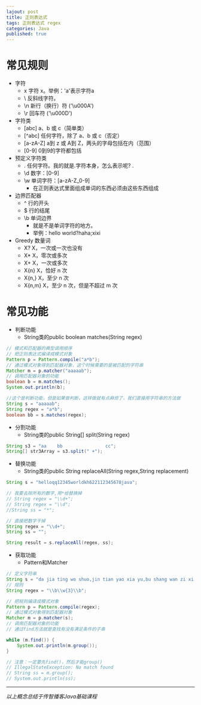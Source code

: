 ```yaml
---  
lajout: post  
title: 正则表达式  
tags: 正则表达式 regex  
categories: Java  
published: true  
---  
```


# 常见规则

* 字符
	- x 字符 x。举例：'a'表示字符a
	- \\ 反斜线字符。
	- \n 新行（换行）符 ('\u000A') 
	- \r 回车符 ('\u000D')
* 字符类
	- [abc] a、b 或 c（简单类） 
	- [^abc] 任何字符，除了 a、b 或 c（否定） 
	- [a-zA-Z] a到 z 或 A到 Z，两头的字母包括在内（范围） 
	- [0-9] 0到9的字符都包括
* 预定义字符类
	- . 任何字符。我的就是.字符本身，怎么表示呢? \.
	- \d 数字：[0-9]
	- \w 单词字符：[a-zA-Z_0-9]
		+ 在正则表达式里面组成单词的东西必须由这些东西组成
* 边界匹配器
	- ^ 行的开头 
	- $ 行的结尾 
	- \b 单词边界
		+ 就是不是单词字符的地方。
		+ 举例：hello world?haha;xixi
* Greedy 数量词 
	- X? X，一次或一次也没有
	- X* X，零次或多次
	- X+ X，一次或多次
	- X{n} X，恰好 n 次 
	- X{n,} X，至少 n 次 
	- X{n,m} X，至少 n 次，但是不超过 m 次 


# 常见功能

* 判断功能
	- String类的public boolean matches(String regex)

```java
// 模式和匹配器的典型调用顺序
// 把正则表达式编译成模式对象
Pattern p = Pattern.compile("a*b");
// 通过模式对象得到匹配器对象，这个时候需要的是被匹配的字符串
Matcher m = p.matcher("aaaaab");
// 调用匹配器对象的功能
boolean b = m.matches();
System.out.println(b);

//这个是判断功能，但是如果做判断，这样做就有点麻烦了，我们直接用字符串的方法做
String s = "aaaaab";
String regex = "a*b";
boolean bb = s.matches(regex);
```

* 分割功能
	- String类的public String[] split(String regex)

```java
String s3 = "aa    bb                cc";
String[] str3Array = s3.split(" +");
```

* 替换功能
	- String类的public String replaceAll(String regex,String replacement)

```java
String s = "helloqq12345worldkh622112345678java";

// 我要去除所有的数字,用*给替换掉
// String regex = "\\d+";
// String regex = "\\d";
//String ss = "*";

// 直接把数字干掉
String regex = "\\d+";
String ss = "";

String result = s.replaceAll(regex, ss);
```

* 获取功能
	- Pattern和Matcher

```java
// 定义字符串
String s = "da jia ting wo shuo,jin tian yao xia yu,bu shang wan zi xi,gao xing bu?";
// 规则
String regex = "\\b\\w{3}\\b";

// 把规则编译成模式对象
Pattern p = Pattern.compile(regex);
// 通过模式对象得到匹配器对象
Matcher m = p.matcher(s);
// 调用匹配器对象的功能
// 通过find方法就是查找有没有满足条件的子串

while (m.find()) {
	System.out.println(m.group());
}

// 注意：一定要先find()，然后才能group()
// IllegalStateException: No match found
// String ss = m.group();
// System.out.println(ss);
```



----------

*以上概念总结于传智播客Java基础课程*